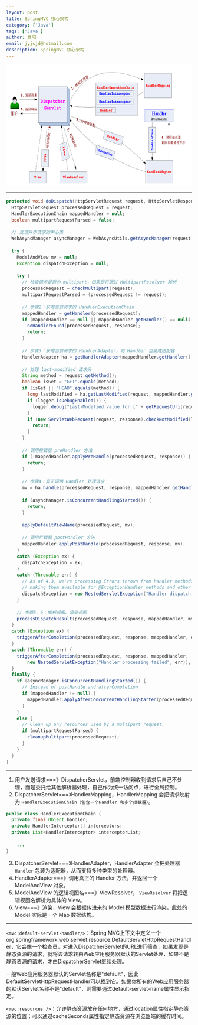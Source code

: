 ```yaml
---
layout: post
title: SpringMVC 核心架构
category: ['Java']
tags: ['Java']
author: 景阳
email: jyjsjd@hotmail.com
description: SpringMVC 核心架构
---
```


<img src="/assets/img/dispatch.png" width="800" height="330"/>

----
```java
protected void doDispatch(HttpServletRequest request, HttpServletResponse response) throws Exception {
  HttpServletRequest processedRequest = request;
  HandlerExecutionChain mappedHandler = null;
  boolean multipartRequestParsed = false;

  // 处理异步请求的中心类
  WebAsyncManager asyncManager = WebAsyncUtils.getAsyncManager(request);

  try {
    ModelAndView mv = null;
    Exception dispatchException = null;

    try {
      // 检查请求是否为 multipart，如果是将通过 MultipartResolver 解析
      processedRequest = checkMultipart(request);
      multipartRequestParsed = (processedRequest != request);

      // 步骤2：获得当前请求的 HandlerExecutionChain
      mappedHandler = getHandler(processedRequest);
      if (mappedHandler == null || mappedHandler.getHandler() == null) {
        noHandlerFound(processedRequest, response);
        return;
      }

      // 步骤3：获得当前请求的 HandlerAdapter，将 Handler 包装成适配器
      HandlerAdapter ha = getHandlerAdapter(mappedHandler.getHandler());

      // 处理 last-modified 请求头
      String method = request.getMethod();
      boolean isGet = "GET".equals(method);
      if (isGet || "HEAD".equals(method)) {
        long lastModified = ha.getLastModified(request, mappedHandler.getHandler());
        if (logger.isDebugEnabled()) {
          logger.debug("Last-Modified value for [" + getRequestUri(request) + "] is: " + lastModified);
        }
        if (new ServletWebRequest(request, response).checkNotModified(lastModified) && isGet) {
          return;
        }
      }

      // 调用拦截器 preHandler 方法
      if (!mappedHandler.applyPreHandle(processedRequest, response)) {
        return;
      }

      // 步骤4：真正调用 Handler 处理请求
      mv = ha.handle(processedRequest, response, mappedHandler.getHandler());

      if (asyncManager.isConcurrentHandlingStarted()) {
        return;
      }

      applyDefaultViewName(processedRequest, mv);
      
      // 调用拦截器 postHandler 方法
      mappedHandler.applyPostHandle(processedRequest, response, mv);
    }
    catch (Exception ex) {
      dispatchException = ex;
    }
    catch (Throwable err) {
      // As of 4.3, we're processing Errors thrown from handler methods as well,
      // making them available for @ExceptionHandler methods and other scenarios.
      dispatchException = new NestedServletException("Handler dispatch failed", err);
    }

    // 步骤5、6：解析视图、渲染视图
    processDispatchResult(processedRequest, response, mappedHandler, mv, dispatchException);
  }
  catch (Exception ex) {
    triggerAfterCompletion(processedRequest, response, mappedHandler, ex);
  }
  catch (Throwable err) {
    triggerAfterCompletion(processedRequest, response, mappedHandler,
        new NestedServletException("Handler processing failed", err));
  }
  finally {
    if (asyncManager.isConcurrentHandlingStarted()) {
      // Instead of postHandle and afterCompletion
      if (mappedHandler != null) {
        mappedHandler.applyAfterConcurrentHandlingStarted(processedRequest, response);
      }
    }
    else {
      // Clean up any resources used by a multipart request.
      if (multipartRequestParsed) {
        cleanupMultipart(processedRequest);
      }
    }
  }
}
```
----

1. 用户发送请求===》DispatcherServlet，前端控制器收到请求后自己不处理，而是委托给其他解析器处理，自己作为统一访问点，进行全局控制。
2. DispatcherServlet===》HandlerMapping，HandlerMapping 会把请求映射为 `HandlerExecutionChain（包含一个Handler 和多个拦截器）`。
```java
public class HandlerExecutionChain {
  private final Object handler;
  private HandlerInterceptor[] interceptors;
  private List<HandlerInterceptor> interceptorList;
    
    ...
}
```

3. DispatcherServlet===》HandlerAdapter，HandlerAdapter 会把处理器 `Handler` 包装为适配器，从而支持多种类型的处理器。
4. HandlerAdapter===》调用真正的 Handler 方法，并返回一个 ModelAndView 对象。
5. ModelAndView 的逻辑视图名===》ViewResolver， `ViewResolver` 将把逻辑视图名解析为具体的 View。
6. View===》渲染，View 会根据传进来的 Model 模型数据进行渲染，此处的 Model 实际是一个 Map 数据结构。

----

`<mvc:default-servlet-handler/>`：Spring MVC上下文中定义一个org.springframework.web.servlet.resource.DefaultServletHttpRequestHandler，它会像一个检查员，对进入DispatcherServlet的URL进行筛查，如果发现是静态资源的请求，就将该请求转由Web应用服务器默认的Servlet处理，如果不是静态资源的请求，才由DispatcherServlet继续处理。

一般Web应用服务器默认的Servlet名称是"default"，因此DefaultServletHttpRequestHandler可以找到它。如果你所有的Web应用服务器的默认Servlet名称不是"default"，则需要通过default-servlet-name属性显示指定。

`<mvc:resources />`：允许静态资源放在任何地方，通过location属性指定静态资源的位置；可以通过cacheSeconds属性指定静态资源在浏览器端的缓存时间。
